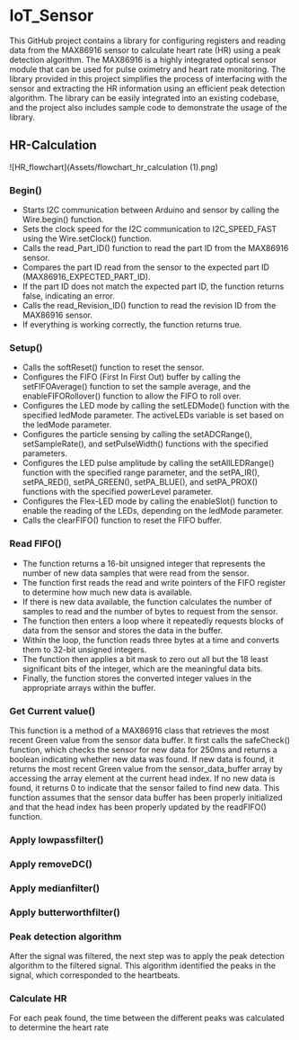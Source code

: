 # IoT_Sensor

This GitHub project contains a library for configuring registers and reading data from the MAX86916 sensor to calculate heart rate (HR) using a peak detection algorithm. The MAX86916 is a highly integrated optical sensor module that can be used for pulse oximetry and heart rate monitoring. The library provided in this project simplifies the process of interfacing with the sensor and extracting the HR information using an efficient peak detection algorithm. The library can be easily integrated into an existing codebase, and the project also includes sample code to demonstrate the usage of the library.

## HR-Calculation
![HR_flowchart](Assets/flowchart_hr_calculation (1).png)
### Begin()
- Starts I2C communication between Arduino and sensor by calling the Wire.begin() function.
- Sets the clock speed for the I2C communication to I2C_SPEED_FAST using the Wire.setClock() function.
- Calls the read_Part_ID() function to read the part ID from the MAX86916 sensor.
- Compares the part ID read from the sensor to the expected part ID (MAX86916_EXPECTED_PART_ID).
- If the part ID does not match the expected part ID, the function returns false, indicating an error.
- Calls the read_Revision_ID() function to read the revision ID from the MAX86916 sensor.
- If everything is working correctly, the function returns true.
### Setup()
- Calls the softReset() function to reset the sensor.
- Configures the FIFO (First In First Out) buffer by calling the setFIFOAverage() function to set the sample average, and the enableFIFORollover() function to allow the FIFO to roll over.
- Configures the LED mode by calling the setLEDMode() function with the specified ledMode parameter. The activeLEDs variable is set based on the ledMode parameter.
- Configures the particle sensing by calling the setADCRange(), setSampleRate(), and setPulseWidth() functions with the specified parameters.
- Configures the LED pulse amplitude by calling the setAllLEDRange() function with the specified range parameter, and the setPA_IR(), setPA_RED(), setPA_GREEN(), setPA_BLUE(), and setPA_PROX() functions with the specified powerLevel parameter.
- Configures the Flex-LED mode by calling the enableSlot() function to enable the reading of the LEDs, depending on the ledMode parameter.
- Calls the clearFIFO() function to reset the FIFO buffer.
### Read FIFO()
- The function returns a 16-bit unsigned integer that represents the number of new data samples that were read from the sensor.
- The function first reads the read and write pointers of the FIFO register to determine how much new data is available.
- If there is new data available, the function calculates the number of samples to read and the number of bytes to request from the sensor.
- The function then enters a loop where it repeatedly requests blocks of data from the sensor and stores the data in the buffer.
- Within the loop, the function reads three bytes at a time and converts them to 32-bit unsigned integers.
- The function then applies a bit mask to zero out all but the 18 least significant bits of the integer, which are the meaningful data bits.
- Finally, the function stores the converted integer values in the appropriate arrays within the buffer.
### Get Current value()
This function is a method of a MAX86916 class that retrieves the most recent Green value from the sensor data buffer. It first calls the safeCheck() function, which checks the sensor for new data for 250ms and returns a boolean indicating whether new data was found. If new data is found, it returns the most recent Green value from the sensor_data_buffer array by accessing the array element at the current head index. If no new data is found, it returns 0 to indicate that the sensor failed to find new data. This function assumes that the sensor data buffer has been properly initialized and that the head index has been properly updated by the readFIFO() function.
### Apply lowpassfilter()
### Apply removeDC()
### Apply medianfilter()
### Apply butterworthfilter()
### Peak detection algorithm
After the signal was filtered, the next step was to apply the peak detection algorithm to the filtered signal. This algorithm identified the peaks in the signal, which corresponded to the heartbeats.
### Calculate HR
For each peak found, the time between the different peaks was calculated to determine the heart rate
